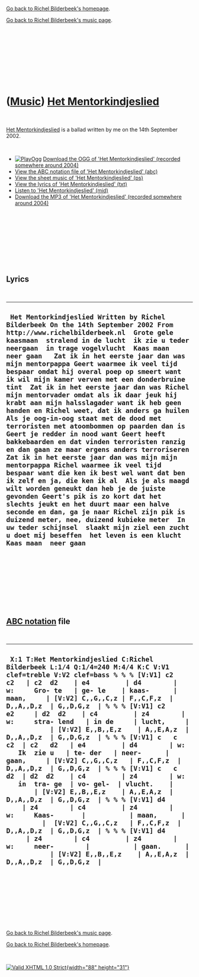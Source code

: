 [Go back to Richel Bilderbeek's homepage](index.htm).

[Go back to Richel Bilderbeek's music page](Music.htm).

 

 

 

 

 

([Music](Music.htm)) [Het Mentorkindjeslied](SongHetMentorkindjeslied.htm)
==========================================================================

 

[Het Mentorkindjeslied](SongHetMentorkindjeslied.htm) is a ballad
written by me on the 14th September 2002.

 

-   [![PlayOgg](http://static.fsf.org/playogg/Play_ogg_80x15.png "I support PlayOgg!")](http://playogg.org)
    [Download the OGG of 'Het Mentorkindjeslied' (recorded somewhere
    around 2004)](CD03_09HetMentorkindjeslied.ogg)
-   [View the ABC notation file of 'Het Mentorkindjeslied'
    (abc)](SongHetMentorkindjeslied.abc)
-   [View the sheet music of 'Het Mentorkindjeslied'
    (ps)](SongHetMentorkindjeslied.ps)
-   [View the lyrics of 'Het Mentorkindjeslied'
    (txt)](SongHetMentorkindjeslied.txt)
-   [Listen to 'Het Mentorkindjeslied'
    (mid)](SongHetMentorkindjeslied.mid)
-   [Download the MP3 of 'Het Mentorkindjeslied' (recorded somewhere
    around 2004)](CD03_09HetMentorkindjeslied.mp3)

 

 

 

 

 

Lyrics
------

 

  -----------------------------------------------------------------------------------------------------------------------------------------------------------------------------------------------------------------------------------------------------------------------------------------------------------------------------------------------------------------------------------------------------------------------------------------------------------------------------------------------------------------------------------------------------------------------------------------------------------------------------------------------------------------------------------------------------------------------------------------------------------------------------------------------------------------------------------------------------------------------------------------------------------------------------------------------------------------------------------------------------------------------------------------------------------------------------------------------------------------------------------------------------------------------------------------------------------------------------------------------------------------------------------------------------------------------------------------------------------------
  ` Het Mentorkindjeslied Written by Richel Bilderbeek On the 14th September 2002 From http://www.richelbilderbeek.nl  Grote gele kaasmaan  stralend in de lucht  ik zie u teder neergaan  in trage vogelvlucht  Kaas maan  neer gaan   Zat ik in het eerste jaar dan was mijn mentorpappa Geert waarmee ik veel tijd bespaar omdat hij overal poep op smeert want ik wil mijn kamer verven met een donderbruine tint  Zat ik in het eerste jaar dan was Richel mijn mentorvader omdat als ik daar jeuk hij krabt aan mijn halsslagader want ik heb geen handen en Richel weet, dat ik anders ga huilen  Als je oog-in-oog staat met de dood met terroristen met atoombommen op paarden dan is Geert je redder in nood want Geert heeft bakkebaarden en dat vinden terroristen ranzig en dan gaan ze maar ergens anders terroriseren  Zat ik in het eerste jaar dan was mijn mijn mentorpappa Richel waarmee ik veel tijd bespaar want die ken ik best wel want dat ben ik zelf en ja, die ken ik al  Als je als maagd wilt worden geneukt dan heb je de juiste gevonden Geert's pik is zo kort dat het slechts jeukt en het duurt maar een halve seconde en dan, ga je naar Richel zijn pik is duizend meter, nee, duizend kubieke meter  In uw teder schijnsel  slaakt mijn ziel een zucht  u doet mij beseffen  het leven is een klucht  Kaas maan  neer gaan`
  -----------------------------------------------------------------------------------------------------------------------------------------------------------------------------------------------------------------------------------------------------------------------------------------------------------------------------------------------------------------------------------------------------------------------------------------------------------------------------------------------------------------------------------------------------------------------------------------------------------------------------------------------------------------------------------------------------------------------------------------------------------------------------------------------------------------------------------------------------------------------------------------------------------------------------------------------------------------------------------------------------------------------------------------------------------------------------------------------------------------------------------------------------------------------------------------------------------------------------------------------------------------------------------------------------------------------------------------------------------------

 

 

 

 

 

[ABC notation](MusicAbc.htm) file
---------------------------------

 

  -------------------------------------------------------------------------------------------------------------------------------------------------------------------------------------------------------------------------------------------------------------------------------------------------------------------------------------------------------------------------------------------------------------------------------------------------------------------------------------------------------------------------------------------------------------------------------------------------------------------------------------------------------------------------------------------------------------------------------------------------------------------------------------------------------------------------------------------------------------------------------------------------------------------------------------------------------------------------------------------------------------------------------------------------------------------------------------------------------------------------------------------------------------------------------------------------------------------------------------------
  ` X:1 T:Het Mentorkindjeslied C:Richel Bilderbeek L:1/4 Q:1/4=240 M:4/4 K:C V:V1 clef=treble V:V2 clef=bass % % % [V:V1] c2   c2   | c2  d2    | e4         | d4        | w:     Gro- te   | ge- le    | kaas-      | maan,     | [V:V2] C,,G,,C,z | F,,C,F,z  | D,,A,,D,z  | G,,D,G,z  | % % % [V:V1] c2    e2     | d2  d2    | c4         | z4        | w:     stra- lend   | in de     | lucht,     |           | [V:V2] E,,B,,E,z    | A,,E,A,z  | D,,A,,D,z  | G,,D,G,z  | % % % [V:V1] c   c   c2  | c2   d2   | e4         | d4        | w:     Ik  zie u   | te- der   | neer-      | gaan,     | [V:V2] C,,G,,C,z   | F,,C,F,z  | D,,A,,D,z  | G,,D,G,z  | % % % [V:V1] c   c    d2  | d2  d2    | c4         | z4        | w:     in  tra- ge  | vo- gel-  | vlucht.    |           | [V:V2] E,,B,,E,z    | A,,E,A,z  | D,,A,,D,z  | G,,D,G,z  | % % % [V:V1] d4          | z4        | c4         | z4        |  w:     Kaas-       |           | maan,      |           |  [V:V2] C,,G,,C,z   | F,,C,F,z  | D,,A,,D,z  | G,,D,G,z  | % % % [V:V1] d4           | z4        | c4         | z4        | w:     neer-        |           | gaan.      |           | [V:V2] E,,B,,E,z    | A,,E,A,z  | D,,A,,D,z  | G,,D,G,z  |`
  -------------------------------------------------------------------------------------------------------------------------------------------------------------------------------------------------------------------------------------------------------------------------------------------------------------------------------------------------------------------------------------------------------------------------------------------------------------------------------------------------------------------------------------------------------------------------------------------------------------------------------------------------------------------------------------------------------------------------------------------------------------------------------------------------------------------------------------------------------------------------------------------------------------------------------------------------------------------------------------------------------------------------------------------------------------------------------------------------------------------------------------------------------------------------------------------------------------------------------------------

 

 

 

 

 

[Go back to Richel Bilderbeek's music page](Music.htm).

[Go back to Richel Bilderbeek's homepage](index.htm).

 

[![Valid XHTML 1.0 Strict](valid-xhtml10.png){width="88"
height="31"}](http://validator.w3.org/check?uri=referer)
